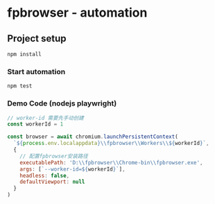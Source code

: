 # fpbrowser - automation

## Project setup

```
npm install
```

### Start automation

```
npm test
```

### Demo Code (nodejs playwright)

```javascript
// worker-id 需要先手动创建
const workerId = 1

const browser = await chromium.launchPersistentContext(
  `${process.env.localappdata}\\fpbrowser\\Workers\\${workerId}`,
  {
    // 配置fpbrowser安装路径
    executablePath: 'D:\\fpbrowser\\Chrome-bin\\fpbrowser.exe',
    args: [`--worker-id=${workerId}`],
    headless: false,
    defaultViewport: null
  }
)
```
